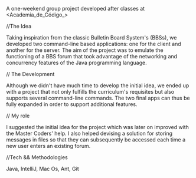 A one-weekend group project developed after classes at <Academia_de_Código_>

//The Idea

Taking inspiration from the classic Bulletin Board System's (BBSs), we developed two command-line based applications: one for the client and another for the server. The aim of the project was to emulate the functioning of a BBS forum that took advantage of the networking and concurrency features of the Java programming language.

// The Development

Although we didn't have much time to develop the initial idea, we ended up with a project that not only fulfills the curriculum's requisites but also supports several command-line commands. The two final apps can thus be fully expanded in order to support additional features.

// My role

I suggested the initial idea for the project which was later on improved with the Master Coders' help. I also helped devising a solution for storing messages in files so that they can subsequently be accessed each time a new user enters an existing forum.

//Tech && Methodologies

Java, IntelliJ, Mac Os, Ant, Git
